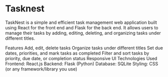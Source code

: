 # Tasknest
TaskNest is a simple and efficient task management web application built using React for the front end and Flask for the back end. It allows users to manage their tasks by adding, editing, deleting, and organizing tasks under different titles.

Features
Add, edit, delete tasks
Organize tasks under different titles
Set due dates, priorities, and mark tasks as completed
Filter and sort tasks by priority, due date, or completion status
Responsive UI 
Technologies Used
Frontend: React.js
Backend: Flask (Python)
Database: SQLite
Styling: CSS (or any framework/library you use)
